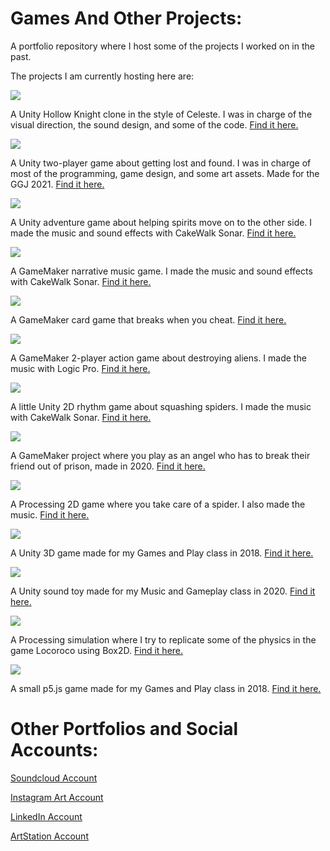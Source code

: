 # Games And Other Projects:

A portfolio repository where I host some of the projects I worked on in the past.

The projects I am currently hosting here are:



![](thumbnails/knightThumbnail.png)

A Unity Hollow Knight clone in the style of Celeste. I was in charge of the visual direction, the sound design, and some of the code.
[Find it here.](https://kerby.itch.io/last-celeste-knight)





![](thumbnails/madSocksThumbnails.png)

A Unity two-player game about getting lost and found. I was in charge of most of the programming, game design, and some art assets. Made for the GGJ 2021.
[Find it here.](https://hatimb00.itch.io/mad-socks)





![](thumbnails/spiritGuideThumbnail.png)

A Unity adventure game about helping spirits move on to the other side. I made the music and sound effects with CakeWalk Sonar.
[Find it here.](https://hatimb00.itch.io/spirit-guide)




![](thumbnails/projectOrpheusThumbnail.png)

A GameMaker narrative music game. I made the music and sound effects with CakeWalk Sonar.
[Find it here.](/Project%20Orpheus)




![](thumbnails/badCardGameThumbnail.png)

A GameMaker card game that breaks when you cheat.
[Find it here.](/Bad%20Card%20Game)




![](thumbnails/attackOnTheCityThumbnail.png)

A GameMaker 2-player action game about destroying aliens. I made the music with Logic Pro.
[Find it here.](/Attack%20on%20the%20City)




![](thumbnails/spyderCupThumbnail.png)

A little Unity 2D rhythm game about squashing spiders. I made the music with CakeWalk Sonar.
[Find it here.](/spyderCup)




![](thumbnails/escapeThumbnail.png)

A GameMaker project where you play as an angel who has to break their friend out of prison, made in 2020.
[Find it here.](/Escape)




![](thumbnails/spiderVentureThumbnail.png)

A Processing 2D game where you take care of a spider. I also made the music.
[Find it here.](/spiderVenture)




![](thumbnails/trialThumbnail.png)

A Unity 3D game made for my Games and Play class in 2018.
[Find it here.](/Trial)




![](thumbnails/wordSoundThumbnail.png)

A Unity sound toy made for my Music and Gameplay class in 2020.
[Find it here.](/wordSound)




![](thumbnails/locoThumbnail.png)

A Processing simulation where I try to replicate some of the physics in the game Locoroco using Box2D.
[Find it here.](/Loco)




![](thumbnails/unBoxingThumbnail.png)

A small p5.js game made for my Games and Play class in 2018.
[Find it here.](/unBoxing)





# Other Portfolios and Social Accounts:

[Soundcloud Account](https://soundcloud.com/hatim-benhsain)

[Instagram Art Account](https://www.instagram.com/hatimb00/)

[LinkedIn Account](https://www.linkedin.com/in/hatim-benhsain-b7a426175/)

[ArtStation Account](https://www.artstation.com/hatimbenhsain)
